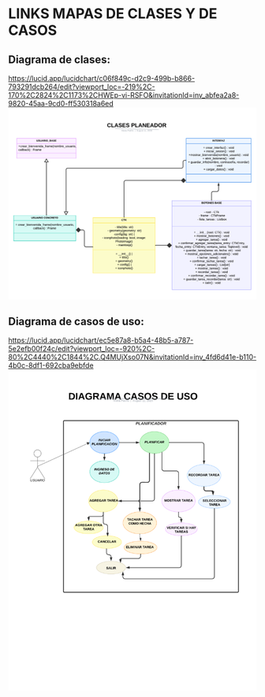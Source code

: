 # LINKS MAPAS DE CLASES Y DE CASOS

## Diagrama de clases:
https://lucid.app/lucidchart/c06f849c-d2c9-499b-b866-793291dcb264/edit?viewport_loc=-219%2C-170%2C2824%2C1173%2CHWEp-vi-RSFO&invitationId=inv_abfea2a8-9820-45aa-9cd0-ff530318a6ed
![DIAGRAMA1](<Clase UML.png>)

## Diagrama de casos de uso:
https://lucid.app/lucidchart/ec5e87a8-b5a4-48b5-a787-5e2efb00f24c/edit?viewport_loc=-920%2C-80%2C4440%2C1844%2C.Q4MUjXso07N&invitationId=inv_4fd6d41e-b110-4b0c-8df1-692cba9ebfde
![DIAGRAMA2](<Diagrama de caso de uso.png>)
